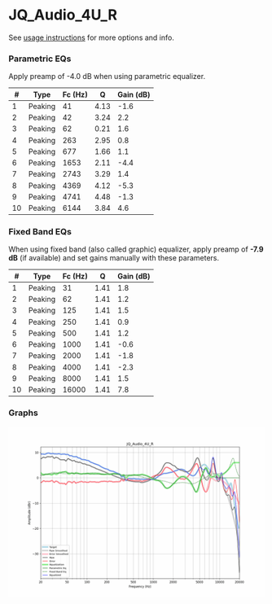 # JQ_Audio_4U_R
See [usage instructions](https://github.com/jaakkopasanen/AutoEq#usage) for more options and info.

### Parametric EQs
Apply preamp of -4.0 dB when using parametric equalizer.

|   # | Type    |   Fc (Hz) |    Q |   Gain (dB) |
|-----|---------|-----------|------|-------------|
|   1 | Peaking |        41 | 4.13 |        -1.6 |
|   2 | Peaking |        42 | 3.24 |         2.2 |
|   3 | Peaking |        62 | 0.21 |         1.6 |
|   4 | Peaking |       263 | 2.95 |         0.8 |
|   5 | Peaking |       677 | 1.66 |         1.1 |
|   6 | Peaking |      1653 | 2.11 |        -4.4 |
|   7 | Peaking |      2743 | 3.29 |         1.4 |
|   8 | Peaking |      4369 | 4.12 |        -5.3 |
|   9 | Peaking |      4741 | 4.48 |        -1.3 |
|  10 | Peaking |      6144 | 3.84 |         4.6 |

### Fixed Band EQs
When using fixed band (also called graphic) equalizer, apply preamp of **-7.9 dB** (if available) and set gains manually with these parameters.

|   # | Type    |   Fc (Hz) |    Q |   Gain (dB) |
|-----|---------|-----------|------|-------------|
|   1 | Peaking |        31 | 1.41 |         1.8 |
|   2 | Peaking |        62 | 1.41 |         1.2 |
|   3 | Peaking |       125 | 1.41 |         1.5 |
|   4 | Peaking |       250 | 1.41 |         0.9 |
|   5 | Peaking |       500 | 1.41 |         1.2 |
|   6 | Peaking |      1000 | 1.41 |        -0.6 |
|   7 | Peaking |      2000 | 1.41 |        -1.8 |
|   8 | Peaking |      4000 | 1.41 |        -2.3 |
|   9 | Peaking |      8000 | 1.41 |         1.5 |
|  10 | Peaking |     16000 | 1.41 |         7.8 |

### Graphs
![](./JQ_Audio_4U_R.png)
